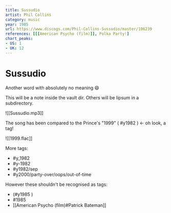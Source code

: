 ```yaml
---
title: Sussudio
artist: Phil Collins
category: music
year: 1985
url: https://www.discogs.com/Phil-Collins-Sussudio/master/106239
references: [[[American Psycho (film)]], Polka Party!]
chart_peaks:
- US: 1
- UK: 12
---
```

# Sussudio

Another word with absolutely no meaning 😄

This will be a note inside the vault dir.  Others will be lipsum in a subdirectory.

![[Sussudio.mp3]]

The song has been compared to the Prince's "1999" ( #y1982 ) <- oh look, a tag!

![[1999.flac]]

More tags:
- #y_1982
- #y-1982
- #y1982/sep
- #y2000/party-over/oops/out-of-time

However these shouldn't be recognised as tags:
- (#y1985 )
- #1985
- [[American Psycho (film)#Patrick Bateman]]
